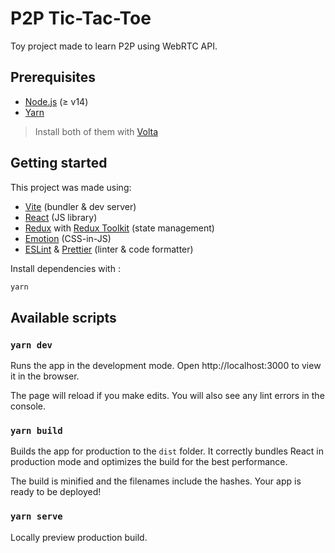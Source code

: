 # P2P Tic-Tac-Toe

Toy project made to learn P2P using WebRTC API.

## Prerequisites 
- [Node.js](https://nodejs.org/) (≥ v14)
- [Yarn](https://yarnpkg.com/)

> Install both of them with [Volta](https://volta.sh/)

## Getting started

This project was made using: 
- [Vite](https://vitejs.dev/) (bundler & dev server)
- [React](https://reactjs.org/) (JS library)
- [Redux](https://redux.js.org/) with [Redux Toolkit](https://redux-toolkit.js.org/) (state management)
- [Emotion](https://emotion.sh/) (CSS-in-JS)
- [ESLint](https://eslint.org/) & [Prettier](https://prettier.io/) (linter & code formatter)


Install dependencies with : 

```sh
yarn
```

## Available scripts

### `yarn dev`

Runs the app in the development mode. Open http://localhost:3000 to view it in the browser.

The page will reload if you make edits. You will also see any lint errors in the console.

###  `yarn build`

Builds the app for production to the `dist` folder. It correctly bundles React in production mode and optimizes the build for the best performance.

The build is minified and the filenames include the hashes. Your app is ready to be deployed!

### `yarn serve`

Locally preview production build.